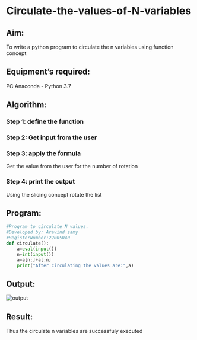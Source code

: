 # Circulate-the-values-of-N-variables
## Aim:
To write a python program to circulate the n variables using function concept
## Equipment’s required:
PC
Anaconda - Python 3.7
## Algorithm: 
### Step 1: define the function
### Step 2: Get input from the user
### Step 3: apply the formula
Get the value from the user for the number of rotation
### Step 4: print the output
Using the slicing concept rotate the list 
## Program:
```python
#Program to circulate N values.
#Developed by: Aravind samy
#RegisterNumber:22005040
def circulate():
    a=eval(input())
    n=int(input())
    a=a[n:]+a[:n]
    print("After circulating the values are:",a)
```

## Output:
![output](outputcirculate.png)

## Result:
Thus the circulate n variables are successfuly executed
